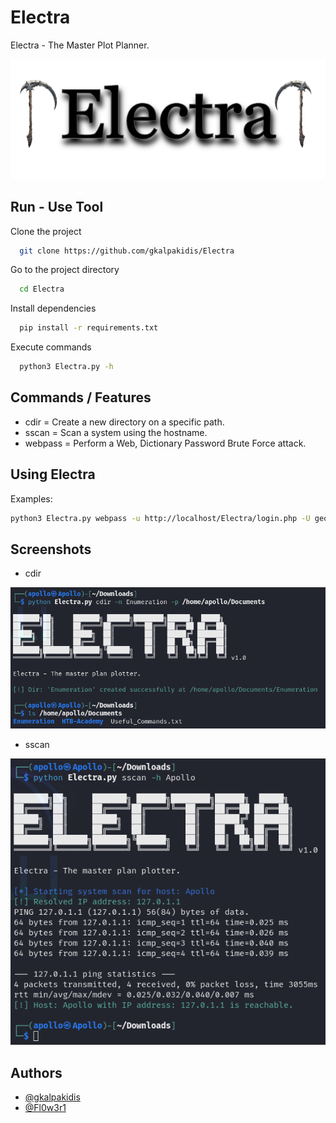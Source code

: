 
# Electra

Electra - The Master Plot Planner.


![](https://raw.githubusercontent.com/gkalpakidis/Electra/refs/heads/main/Misc/electra-logo.png)
## Run - Use Tool

Clone the project

```bash
  git clone https://github.com/gkalpakidis/Electra
```

Go to the project directory

```bash
  cd Electra
```

Install dependencies

```bash
  pip install -r requirements.txt
```

Execute commands

```bash
  python3 Electra.py -h
```


## Commands / Features

- cdir = Create a new directory on a specific path.
- sscan = Scan a system using the hostname.
- webpass = Perform a Web, Dictionary Password Brute Force attack.
## Using Electra

Examples:

```bash
python3 Electra.py webpass -u http://localhost/Electra/login.php -U george -w ./passwords.txt
```
## Screenshots

- cdir

![cdir](https://raw.githubusercontent.com/gkalpakidis/Electra/refs/heads/main/Misc/cdir.png)

- sscan

![sscan](https://raw.githubusercontent.com/gkalpakidis/Electra/refs/heads/main/Misc/sscan.png)
## Authors

- [@gkalpakidis](https://github.com/gkalpakidis)
- [@Fl0w3r1](https://github.com/Fl0w3r1)
